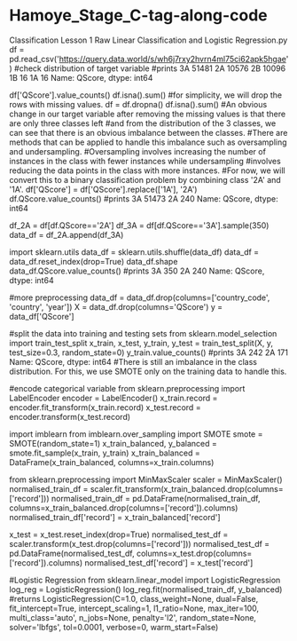 # Hamoye_Stage_C-tag-along-code

Classification Lesson 1
Raw
Linear Classification and Logistic Regression.py
df = pd.read_csv('https://query.data.world/s/wh6j7rxy2hvrn4ml75ci62apk5hgae')
#check distribution of target variable
#prints
3A    51481
2A    10576
2B    10096
1B       16
1A       16
Name: QScore, dtype: int64

df['QScore'].value_counts()
df.isna().sum()
#for simplicity, we will drop the rows with missing values.
df = df.dropna()
df.isna().sum()
#An obvious change in our target variable after removing the missing values is that there are only three classes left #and from the distribution of the 3 classes, we can see that there is an obvious imbalance between the classes. #There are methods that can be applied to handle this imbalance such as oversampling and undersampling.
#Oversampling involves increasing the number of instances in the class with fewer instances while undersampling #involves reducing the data points in the class with more instances.
#For now, we will convert this to a binary classification problem by combining class '2A' and '1A'.
df['QScore'] = df['QScore'].replace(['1A'], '2A')
df.QScore.value_counts()
#prints
3A    51473
2A      240
Name: QScore, dtype: int64

df_2A = df[df.QScore=='2A']
df_3A = df[df.QScore=='3A'].sample(350)
data_df = df_2A.append(df_3A)

import sklearn.utils
data_df = sklearn.utils.shuffle(data_df)
data_df = data_df.reset_index(drop=True)
data_df.shape
data_df.QScore.value_counts()
#prints
3A    350
2A    240
Name: QScore, dtype: int64


#more preprocessing
data_df = data_df.drop(columns=['country_code', 'country', 'year'])
X = data_df.drop(columns='QScore')
y = data_df['QScore']

#split the data into training and testing sets
from sklearn.model_selection import train_test_split
x_train, x_test, y_train, y_test = train_test_split(X, y, test_size=0.3, random_state=0)
y_train.value_counts()
#prints
3A    242
2A    171
Name: QScore, dtype: int64
#There is still an imbalance in the class distribution. For this, we use SMOTE only on the training data to handle this.


#encode categorical variable
from sklearn.preprocessing import LabelEncoder
encoder = LabelEncoder()
x_train.record = encoder.fit_transform(x_train.record)
x_test.record = encoder.transform(x_test.record)

import imblearn
from imblearn.over_sampling import SMOTE
smote = SMOTE(random_state=1)
x_train_balanced, y_balanced = smote.fit_sample(x_train, y_train)
x_train_balanced = 
DataFrame(x_train_balanced,
         columns=x_train.columns)

from sklearn.preprocessing import MinMaxScaler
scaler = MinMaxScaler()
normalised_train_df = scaler.fit_transform(x_train_balanced.drop(columns=['record']))
normalised_train_df = pd.DataFrame(normalised_train_df, columns=x_train_balanced.drop(columns=['record']).columns)
normalised_train_df['record'] = x_train_balanced['record']

x_test = x_test.reset_index(drop=True)
normalised_test_df = scaler.transform(x_test.drop(columns=['record']))
normalised_test_df = pd.DataFrame(normalised_test_df, columns=x_test.drop(columns=['record']).columns)
normalised_test_df['record'] = x_test['record']


#Logistic Regression
from sklearn.linear_model import LogisticRegression
log_reg = LogisticRegression()
log_reg.fit(normalised_train_df, y_balanced)
#returns
LogisticRegression(C=1.0, class_weight=None, dual=False, fit_intercept=True,
                   intercept_scaling=1, l1_ratio=None, max_iter=100,
                   multi_class='auto', n_jobs=None, penalty='l2',
                   random_state=None, solver='lbfgs', tol=0.0001, verbose=0,
                   warm_start=False)
